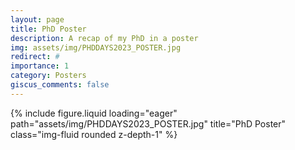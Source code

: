 ```yaml
---
layout: page
title: PhD Poster
description: A recap of my PhD in a poster
img: assets/img/PHDDAYS2023_POSTER.jpg
redirect: #
importance: 1
category: Posters
giscus_comments: false
---
```


<div class="row">
    <div class="col-sm mt-3 mt-md-0">
        {% include figure.liquid loading="eager" path="assets/img/PHDDAYS2023_POSTER.jpg" title="PhD Poster" class="img-fluid rounded z-depth-1" %}
    </div>
</div>
